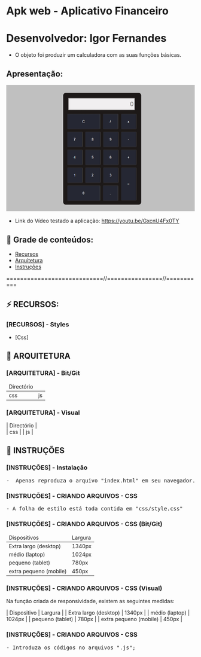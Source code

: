 # Apk web - Aplicativo Financeiro
# Desenvolvedor: Igor Fernandes

- O objeto foi produzir um calculadora com as suas funções básicas.


## Apresentação:
<img src="./screenshot.jpg" alt="screenshot">

- Link do Vídeo testado a aplicação: https://youtu.be/GxcnU4Fx0TY

## 🔗 Grade de conteúdos:

- [Recursos](#recursos)
- [Arquitetura](#arquitetura)
- [Instruções](#instruções)


============================//================//===========

## ⚡ RECURSOS:

### [RECURSOS] - Styles
- [Css]


## 📂 ARQUITETURA


###  [ARQUITETURA] - Bit/Git

<table>
    <thead>
        <tr>
            <td>
                Directório
            </td>
        <tr>
    </thead>
    <tbody>
        <tr>
            <td> css </td>
            <td> js </td>
        </tr>
    </tbody>
</table>


###  [ARQUITETURA] - Visual

| Directório     |                    
| css            |
| js             |   


## 📂 INSTRUÇÕES

### [INSTRUÇÕES] - Instalação 
<pre>
-  Apenas reproduza o arquivo "index.html" em seu navegador.
</pre>



### [INSTRUÇÕES] - CRIANDO ARQUIVOS - CSS

<pre>
- A folha de estilo está toda contida em "css/style.css"
</pre>                            

### [INSTRUÇÕES] - CRIANDO ARQUIVOS - CSS (Bit/Git)

<table>
    <thead>
        <tr>
            <td>Dispositivos</td>
            <td>Largura</td>
        <tr>
    </thead>
    <tbody>
        <tr>
            <td> Extra largo (desktop) </td>
            <td> 1340px </td>
        </tr>
        <tr>
            <td> médio (laptop) </td>
            <td> 1024px </td>
        </tr>
        <tr>
            <td> pequeno (tablet) </td>
            <td> 780px </td>
        </tr>
        <tr>
            <td> extra pequeno (mobile) </td>
            <td> 450px </td>
        </tr>
    </tbody>
</table>


### [INSTRUÇÕES] - CRIANDO ARQUIVOS - CSS (Visual)

Na função criada de responsividade, existem as seguintes medidas:

| Dispositivo                 | Largura    |
| Extra largo (desktop)       | 1340px     |
| médio (laptop)              | 1024px     |
| pequeno (tablet)            | 780px      |
| extra pequeno (mobile)      | 450px      |


### [INSTRUÇÕES] - CRIANDO ARQUIVOS - CSS
<pre>
- Introduza os códigos no arquivos ".js";
</pre>

